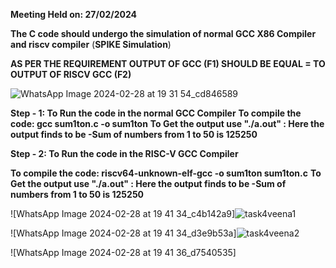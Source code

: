 **Meeting Held on: 27/02/2024**

**The C code should undergo the simulation of normal GCC X86 Compiler and riscv compiler** (**SPIKE Simulation**) 

**AS PER THE REQUIREMENT OUTPUT OF GCC (F1) SHOULD BE EQUAL = TO OUTPUT OF RISCV GCC (F2)**


![WhatsApp Image 2024-02-28 at 19 31 54_cd846589](https://github.com/Abdulbitm/Abdul/assets/160620896/f054163c-a5ba-464d-9d89-b310052be406)

**Step - 1: To Run the code in the normal GCC Compiler**
            **To compile the code: gcc sum1ton.c -o sum1ton**
            **To Get the output use "./a.out" : Here the output finds to be -Sum of numbers from 1 to 50 is 125250**

            
**Step - 2: To Run the code in the RISC-V GCC Compiler**

 **To compile the code: riscv64-unknown-elf-gcc -o sum1ton sum1ton.c**
  **To Get the output use "./a.out" : Here the output finds to be -Sum of numbers from 1 to 50 is 125250**

  
![WhatsApp Image 2024-02-28 at 19 41 34_c4b142a9]![task4veena1](https://github.com/Veena-04/veena/assets/145828292/92bd1dbf-0252-4c15-a634-b993d06d09ef)

  ![WhatsApp Image 2024-02-28 at 19 41 34_d3e9b53a]![task4veena2](https://github.com/Veena04/veena/assets/145828292/85e75c00-085e-4f7a-b323-ab96d31e5f2c)

![WhatsApp Image 2024-02-28 at 19 41 36_d7540535]
